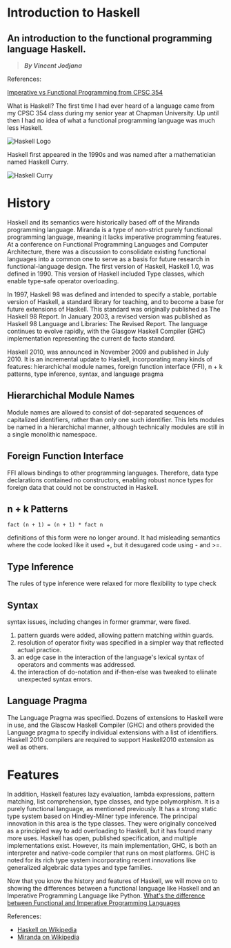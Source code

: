 # Introduction to Haskell
## An introduction to the functional programming language Haskell.
> __*By Vincent Jodjana*__

References:

[Imperative vs Functional Programming from CPSC 354](https://hackmd.io/@alexhkurz/SJKWvna6U)

What is Haskell? The first time I had ever heard of a language came from my CPSC 354 class during my
senior year at Chapman University. Up until then I had no idea of what a functional programming language
was much less Haskell.

![Haskell Logo](https://qualityassignmenthelp.com///wp-content/uploads/2016/11/haskell-logo.jpg)

Haskell first appeared in the 1990s and was named after a mathematician named Haskell Curry.

![Haskell Curry](https://upload.wikimedia.org/wikipedia/commons/8/86/HaskellBCurry.jpg)

# History
Haskell and its semantics were historically based off of the Miranda programming language. Miranda is a type of non-strict purely functional programming language, meaning it lacks imperative programming features. At a conference on Functional Programming Languages and Computer Architecture, there was a discussion to consolidate existing functional languages into a common one to serve as a basis for future research in functional-language design. The first version of Haskell, Haskell 1.0, was defined in 1990. This version of Haskell included Type classes, which enable type-safe operator overloading.

In 1997, Haskell 98 was defined and intended to specify a stable, portable version of Haskell, a standard library for teaching, and to become a base for future extensions of Haskell. This standard was originally published as The Haskell 98 Report. In January 2003, a revised version was published as Haskell 98 Language and Libraries: The Revised Report. The language continues to evolve rapidly, with the Glasgow Haskell Compiler (GHC) implementation representing the current de facto standard.

Haskell 2010, was announced in November 2009 and published in July 2010. It is an incremental update to Haskell, incorporating many kinds of features: hierarchichal module names, foreign function interface (FFI), n + k patterns, type inference, syntax, and language pragma

## Hierarchichal Module Names
Module names are allowed to consist of dot-separated sequences of capitalized identifiers, rather than only one such identifier. This lets modules be named in a hierarchichal manner, although technically modules are still in a single monolithic namespace. 

## Foreign Function Interface
FFI allows bindings to other programming languages. Therefore, data type declarations contained no constructors, enabling robust nonce types for foreign data that could not be constructed in Haskell.

## n + k Patterns
    fact (n + 1) = (n + 1) * fact n
definitions of this form were no longer around. It had misleading semantics where the code looked like it used +, but it desugared code using - and >=.

## Type Inference
The rules of type inference were relaxed for more flexibility to type check

## Syntax
syntax issues, including changes in former grammar, were fixed.
1. pattern guards were added, allowing pattern matching within guards.
2. resolution of operator fixity was specified in a simpler way that reflected actual practice.
3. an edge case in the interaction of the language's lexical syntax of operators and comments was addressed.
4. the interaction of do-notation and if-then-else was tweaked to eliinate unexpected syntax errors.

## Language Pragma
The Language Pragma was specified. Dozens of extensions to Haskell were in use, and the Glascow Haskell Compiler (GHC) and others provided the Language pragma to specify individual extensions with a list of identifiers. Haskell 2010 compilers are required to support Haskell2010 extension as well as others.

# Features
In addition, Haskell features lazy evaluation, lambda expressions, pattern matching, list comprehension, type classes, and type polymorphism. It is a purely functional language, as mentioned previously. It has a strong static type system based on Hindley-Milner type inference. The principal innovation in this area is the type classes. They were originally conceived as a principled way to add overloading to Haskell, but it has found many more uses. Haskell has open, published specification, and multiple implementations exist. However, its main implementation, GHC, is both an interpreter and native-code compiler that runs on most platforms. GHC is noted for its rich type system incorporating recent innovations like generalized algebraic data types and type families.

Now that you know the history and features of Haskell, we will move on to showing the differences between a functional language like Haskell and an Imperative Programming Language like Python.
[What's the difference between Functional and Imperative Programming Languages](https://github.com/vcjod00/HaskellTutorial/blob/main/comparison.md)

References:
- [Haskell on Wikipedia](https://en.wikipedia.org/wiki/Haskell_(programming_language))
- [Miranda on Wikipedia](https://en.wikipedia.org/wiki/Miranda_(programming_language))